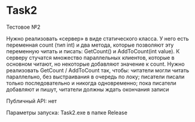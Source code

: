 # Task2
 Тестовое №2

Нужно реализовать «сервер» в виде статического класса.
У него есть переменная count (тип int) и два метода, которые позволяют эту переменную читать и писать: GetCount() и
AddToCount(int value).
К серверу стучатся множество параллельных клиентов, которые в основном читают, но некоторые добавляют значение к count.
Нужно реализовать GetCount / AddToCount так, чтобы:
читатели могли читать параллельно, без выстраивания в очередь по локу;
писатели писали только последовательно и никогда одновременно;
пока писатели добавляют и пишут, читатели должны ждать окончания записи

Публичный API: нет

Параметры запуска: Task2.exe в папке Release